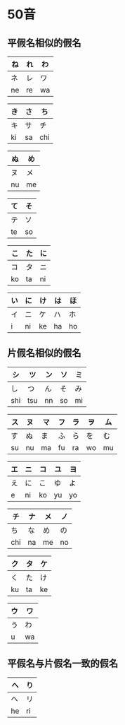 # 50音

## 平假名相似的假名

| ね | れ | わ |
| --- | --- | --- |
| ネ | レ | ワ |
| ne | re | wa |

| き | さ | ち |
| --- | --- | --- |
| キ | サ | チ |
| ki | sa | chi |

| ぬ | め |
| --- | --- |
| ヌ | メ |
| nu | me |

| て | そ |
| --- | --- |
| テ | ソ |
| te | so |

| こ | た | に |
| --- | --- | --- |
| コ | タ | ニ |
| ko | ta | ni |

| い | に | け | は | ほ |
| --- | --- | --- | --- | --- |
| イ | ニ | ケ | ハ | ホ |
| i | ni | ke | ha | ho |

## 片假名相似的假名

| シ | ツ | ン | ソ | ミ |
| --- | --- | --- | --- | --- |
| し | つ | ん | そ | み |
| shi | tsu | nn | so | mi |

| ス | ヌ | マ | フ | ラ | ヲ | ム |
| --- | --- | --- | --- | --- | --- | --- |
| す | ぬ | ま | ふ | ら | を | む |
| su | nu | ma | fu | ra | wo | mu |

| エ | ニ | コ | ユ | ヨ |
| --- | --- | --- | --- | --- |
| え | に | こ | ゆ | よ |
| e | ni | ko | yu | yo |

| チ | ナ | メ | ノ |
| --- | --- | --- | --- |
| ち | な | め | の |
| chi | na | me | no |

| ク | タ | ケ |
| --- | --- | --- |
| く | た | け |
| ku | ta | ke |


| ウ | ワ |
| --- | --- |
| う | わ |
| u | wa |

## 平假名与片假名一致的假名

| へ | り |
| --- | --- |
| ヘ | リ |
| he | ri |


